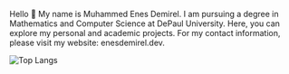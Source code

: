 Hello 👋 My name is Muhammed Enes Demirel. I am pursuing a degree in Mathematics and Computer Science at DePaul University. Here, you can explore my personal and academic projects. For my contact information, please visit my website: enesdemirel.dev.


![Top Langs](https://github-readme-stats.vercel.app/api/top-langs/?username=enesdemirelus&layout=compact)

